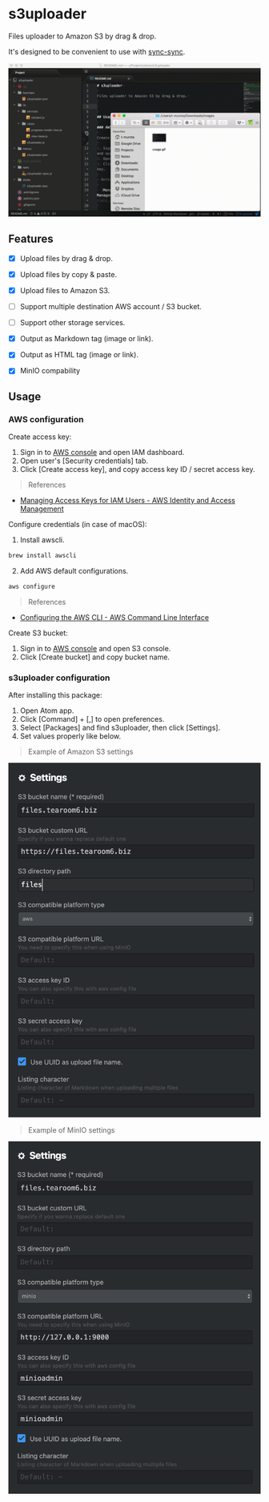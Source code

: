 # s3uploader

Files uploader to Amazon S3 by drag & drop.

It's designed to be convenient to use with [sync-sync](https://atom.io/packages/sync-sync).

![usage](./images/usage.gif)


## Features

- [x] Upload files by drag & drop.
- [x] Upload files by copy & paste.
- [x] Upload files to Amazon S3.
- [ ] Support multiple destination AWS account / S3 bucket.
- [ ] Support other storage services.
- [x] Output as Markdown tag (image or link).
- [x] Output as HTML tag (image or link).
- [x] MinIO compability


## Usage

### AWS configuration

Create access key:

1. Sign in to [AWS console](https://console.aws.amazon.com/iam/home) and open IAM dashboard.
2. Open user's [Security credentials] tab.
3. Click [Create access key], and copy access key ID / secret access key.

> References

- [Managing Access Keys for IAM Users - AWS Identity and Access Management](https://docs.aws.amazon.com/IAM/latest/UserGuide/id_credentials_access-keys.html)


Configure credentials (in case of macOS):

1. Install awscli.

  ```sh
  brew install awscli
  ```

2. Add AWS default configurations.

  ```sh
  aws configure
  ```

> References

- [Configuring the AWS CLI - AWS Command Line Interface](https://docs.aws.amazon.com/cli/latest/userguide/cli-chap-getting-started.html)


Create S3 bucket:

1. Sign in to [AWS console](https://console.aws.amazon.com/iam/home) and open S3 console.
2. Click [Create bucket] and copy bucket name.


### s3uploader configuration

After installing this package:

1. Open Atom app.
2. Click [Command] + [,] to open preferences.
3. Select [Packages] and find s3uploader, then click [Settings].
4. Set values properly like below.

> Example of Amazon S3 settings

![settings_s3](./images/settings_s3.png)

> Example of MinIO settings

![settings_minio](./images/settings_minio.png)
